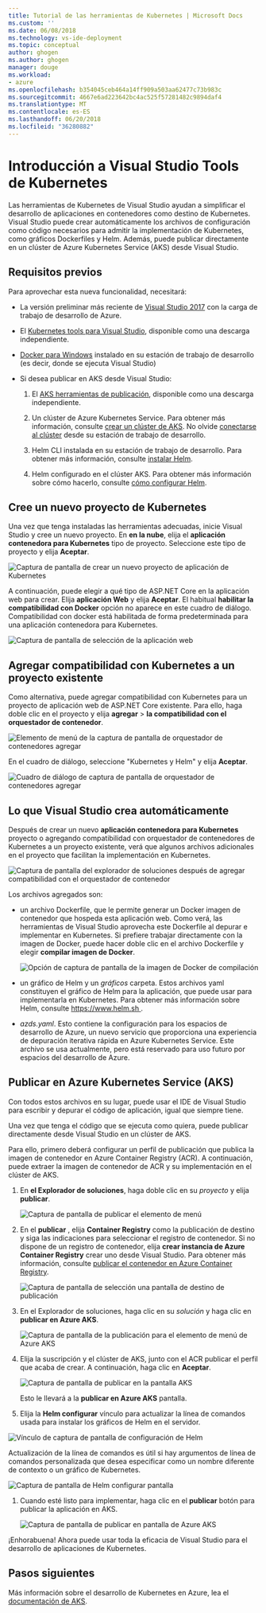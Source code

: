 ```yaml
---
title: Tutorial de las herramientas de Kubernetes | Microsoft Docs
ms.custom: ''
ms.date: 06/08/2018
ms.technology: vs-ide-deployment
ms.topic: conceptual
author: ghogen
ms.author: ghogen
manager: douge
ms.workload:
- azure
ms.openlocfilehash: b354045ceb464a14ff909a503aa62477c73b983c
ms.sourcegitcommit: 4667e6ad223642bc4ac525f57281482c9894daf4
ms.translationtype: MT
ms.contentlocale: es-ES
ms.lasthandoff: 06/20/2018
ms.locfileid: "36280882"
---
```

# <a name="get-started-with-visual-studio-kubernetes-tools"></a>Introducción a Visual Studio Tools de Kubernetes

Las herramientas de Kubernetes de Visual Studio ayudan a simplificar el desarrollo de aplicaciones en contenedores como destino de Kubernetes. Visual Studio puede crear automáticamente los archivos de configuración como código necesarios para admitir la implementación de Kubernetes, como gráficos Dockerfiles y Helm. Además, puede publicar directamente en un clúster de Azure Kubernetes Service (AKS) desde Visual Studio.

## <a name="prerequisites"></a>Requisitos previos

Para aprovechar esta nueva funcionalidad, necesitará:

- La versión preliminar más reciente de [Visual Studio 2017](https://visualstudio.microsoft.com/vs/preview) con la carga de trabajo de desarrollo de Azure.

- El [Kubernetes tools para Visual Studio](https://aka.ms/get-vsk8stools), disponible como una descarga independiente.

- [Docker para Windows](https://store.docker.com/editions/community/docker-ce-desktop-windows) instalado en su estación de trabajo de desarrollo (es decir, donde se ejecuta Visual Studio)

- Si desea publicar en AKS desde Visual Studio:

    1.  El [AKS herramientas de publicación](https://aka.ms/get-vsk8spublish), disponible como una descarga independiente.

    1.  Un clúster de Azure Kubernetes Service. Para obtener más información, consulte [crear un clúster de AKS](/azure/aks/kubernetes-walkthrough-portal#create-aks-cluster). No olvide [conectarse al clúster](/azure/aks/kubernetes-walkthrough#connect-to-the-cluster) desde su estación de trabajo de desarrollo.

    1.  Helm CLI instalada en su estación de trabajo de desarrollo. Para obtener más información, consulte [instalar Helm](https://github.com/kubernetes/helm/blob/master/docs/install.md).

    1.  Helm configurado en el clúster AKS. Para obtener más información sobre cómo hacerlo, consulte [cómo configurar Helm](/azure/aks/kubernetes-helm#configure-helm).

## <a name="create-a-new-kubernetes-project"></a>Cree un nuevo proyecto de Kubernetes

Una vez que tenga instaladas las herramientas adecuadas, inicie Visual Studio y cree un nuevo proyecto. En **en la nube**, elija el **aplicación contenedora para Kubernetes** tipo de proyecto. Seleccione este tipo de proyecto y elija **Aceptar**.

![Captura de pantalla de crear un nuevo proyecto de aplicación de Kubernetes](media/k8s-tools-new-k8s-app.png)

A continuación, puede elegir a qué tipo de ASP.NET Core en la aplicación web para crear. Elija **aplicación Web** y elija **Aceptar**. El habitual **habilitar la compatibilidad con Docker** opción no aparece en este cuadro de diálogo.  Compatibilidad con docker está habilitada de forma predeterminada para una aplicación contenedora para Kubernetes.

![Captura de pantalla de selección de la aplicación web](media/k8s-tools-web-app-selection-screen.png)

## <a name="add-kubernetes-support-to-an-existing-project"></a>Agregar compatibilidad con Kubernetes a un proyecto existente

Como alternativa, puede agregar compatibilidad con Kubernetes para un proyecto de aplicación web de ASP.NET Core existente. Para ello, haga doble clic en el proyecto y elija **agregar** > **la compatibilidad con el orquestador de contenedor**.

![Elemento de menú de la captura de pantalla de orquestador de contenedores agregar](media/k8s-tools-add-container-orchestrator.png)

En el cuadro de diálogo, seleccione "Kubernetes y Helm" y elija **Aceptar**.

![Cuadro de diálogo de captura de pantalla de orquestador de contenedores agregar](media/k8s-tools-add-container-orchestrator-dialog-box.PNG)

## <a name="what-visual-studio-creates-for-you"></a>Lo que Visual Studio crea automáticamente

Después de crear un nuevo **aplicación contenedora para Kubernetes** proyecto o agregando compatibilidad con orquestador de contenedores de Kubernetes a un proyecto existente, verá que algunos archivos adicionales en el proyecto que facilitan la implementación en Kubernetes.

![Captura de pantalla del explorador de soluciones después de agregar compatibilidad con el orquestador de contenedor](media/k8s-tools-solution-explorer.png)

Los archivos agregados son:

- un archivo Dockerfile, que le permite generar un Docker imagen de contenedor que hospeda esta aplicación web. Como verá, las herramientas de Visual Studio aprovecha este Dockerfile al depurar e implementar en Kubernetes. Si prefiere trabajar directamente con la imagen de Docker, puede hacer doble clic en el archivo Dockerfile y elegir **compilar imagen de Docker**.

   ![Opción de captura de pantalla de la imagen de Docker de compilación](media/k8s-tools-build-docker-image.png)

- un gráfico de Helm y un *gráficos* carpeta. Estos archivos yaml constituyen el gráfico de Helm para la aplicación, que puede usar para implementarla en Kubernetes. Para obtener más información sobre Helm, consulte [ https://www.helm.sh ](https://www.helm.sh).

- *azds.yaml*. Esto contiene la configuración para los espacios de desarrollo de Azure, un nuevo servicio que proporciona una experiencia de depuración iterativa rápida en Azure Kubernetes Service. Este archivo se usa actualmente, pero está reservado para uso futuro por espacios del desarrollo de Azure.

## <a name="publish-to-azure-kubernetes-service-aks"></a>Publicar en Azure Kubernetes Service (AKS)

Con todos estos archivos en su lugar, puede usar el IDE de Visual Studio para escribir y depurar el código de aplicación, igual que siempre tiene.

Una vez que tenga el código que se ejecuta como quiera, puede publicar directamente desde Visual Studio en un clúster de AKS.

Para ello, primero deberá configurar un perfil de publicación que publica la imagen de contenedor en Azure Container Registry (ACR). A continuación, puede extraer la imagen de contenedor de ACR y su implementación en el clúster de AKS.

1. En **el Explorador de soluciones**, haga doble clic en su *proyecto* y elija **publicar**.

   ![Captura de pantalla de publicar el elemento de menú](media/k8s-tools-publish-project.png)

1. En el **publicar** , elija **Container Registry** como la publicación de destino y siga las indicaciones para seleccionar el registro de contenedor. Si no dispone de un registro de contenedor, elija **crear instancia de Azure Container Registry** crear uno desde Visual Studio. Para obtener más información, consulte [publicar el contenedor en Azure Container Registry](#publish-your-container-to-azure-container-registry).

   ![Captura de pantalla de selección una pantalla de destino de publicación](media/k8s-tools-publish-to-acr.png)

1. En el Explorador de soluciones, haga clic en su *solución* y haga clic en **publicar en Azure AKS**.

   ![Captura de pantalla de la publicación para el elemento de menú de Azure AKS](media/k8s-tools-publish-solution.png)

1. Elija la suscripción y el clúster de AKS, junto con el ACR publicar el perfil que acaba de crear. A continuación, haga clic en **Aceptar**.

   ![Captura de pantalla de publicar en la pantalla AKS](media/k8s-tools-publish-to-aks.png)

   Esto le llevará a la **publicar en Azure AKS** pantalla.

1.  Elija la **Helm configurar** vínculo para actualizar la línea de comandos usada para instalar los gráficos de Helm en el servidor.

   ![Vínculo de captura de pantalla de configuración de Helm](media/k8s-tools-configure-helm.png)

   Actualización de la línea de comandos es útil si hay argumentos de línea de comandos personalizada que desea especificar como un nombre diferente de contexto o un gráfico de Kubernetes.

   ![Captura de pantalla de Helm configurar pantalla](media/k8s-tools-helm-configure-screen.png)

1. Cuando esté listo para implementar, haga clic en el **publicar** botón para publicar la aplicación en AKS.

   ![Captura de pantalla de publicar en pantalla de Azure AKS](media/k8s-tools-publish-screen.png)

¡Enhorabuena! Ahora puede usar toda la eficacia de Visual Studio para el desarrollo de aplicaciones de Kubernetes.

## <a name="next-steps"></a>Pasos siguientes

Más información sobre el desarrollo de Kubernetes en Azure, lea el [documentación de AKS](/azure/aks).